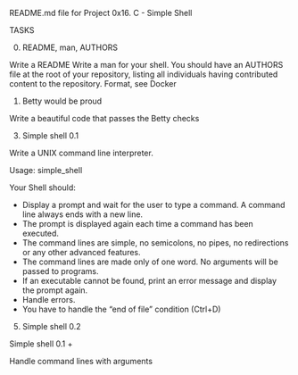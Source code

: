 README.md file for Project 0x16. C - Simple Shell

TASKS

0. README, man, AUTHORS

Write a README
Write a man for your shell.
You should have an AUTHORS file at the root of your repository, listing all individuals having contributed content to the repository. Format, see Docker

1. Betty would be proud

Write a beautiful code that passes the Betty checks

3. Simple shell 0.1

Write a UNIX command line interpreter.

Usage: simple_shell

Your Shell should:

- Display a prompt and wait for the user to type a command. A command line always ends with a new line.
- The prompt is displayed again each time a command has been executed.
- The command lines are simple, no semicolons, no pipes, no redirections or any other advanced features.
- The command lines are made only of one word. No arguments will be passed to programs.
- If an executable cannot be found, print an error message and display the prompt again.
- Handle errors.
- You have to handle the “end of file” condition (Ctrl+D)

5. Simple shell 0.2

Simple shell 0.1 +

Handle command lines with arguments